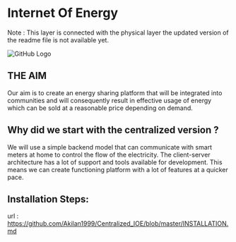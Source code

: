 # Internet Of Energy

Note : This layer is connected with the physical layer the updated version of the readme file is
not available yet.

![GitHub Logo](http://www.networkrevolution.co.uk/wp-content/uploads/2014/04/img-smartgrid-problem.png)

## THE AIM
Our aim is to create an energy sharing platform that will be integrated into communities and will consequently result in effective usage of energy which can be sold at a reasonable price depending on demand.   

## Why did we start with the centralized version ?
We will use a simple backend model that can communicate with smart meters at home to control the flow of the electricity. The client-server architecture has a lot of  support and tools available for development. This means we can create functioning platform with a lot of features at a quicker pace.

## Installation Steps:

url : https://github.com/Akilan1999/Centralized_IOE/blob/master/INSTALLATION.md
